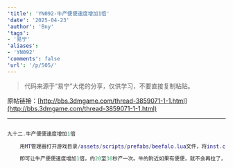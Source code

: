 ```yaml
---
'title': 'YN092-牛产便便速度增加1倍'
'date': '2025-04-23'
'author': 'Bny'
'tags':
- '易宁'
'aliases':
- 'YN092'
'comments': false
'url': '/p/505/'
---
```


> 代码来源于“易宁”大佬的分享，仅供学习，不要直接复制粘贴。

原帖链接：[http://bbs.3dmgame.com/thread-3859071-1-1.html](http://bbs.3dmgame.com/thread-3859071-1-1.html)

---

```lua  

九十二.牛产便便速度增加1倍

	用MT管理器打开游戏目录/assets/scripts/prefabs/beefalo.lua文件，将inst.components.periodicspawner:SetRandomTimes(40, 60)替换为inst.components.periodicspawner:SetRandomTimes(20, 30)

	即可让牛产便便速度增加1倍，约20至30秒产一次。牛的附近如果有便便，就不会再拉了，要勤捡起哦

```  

